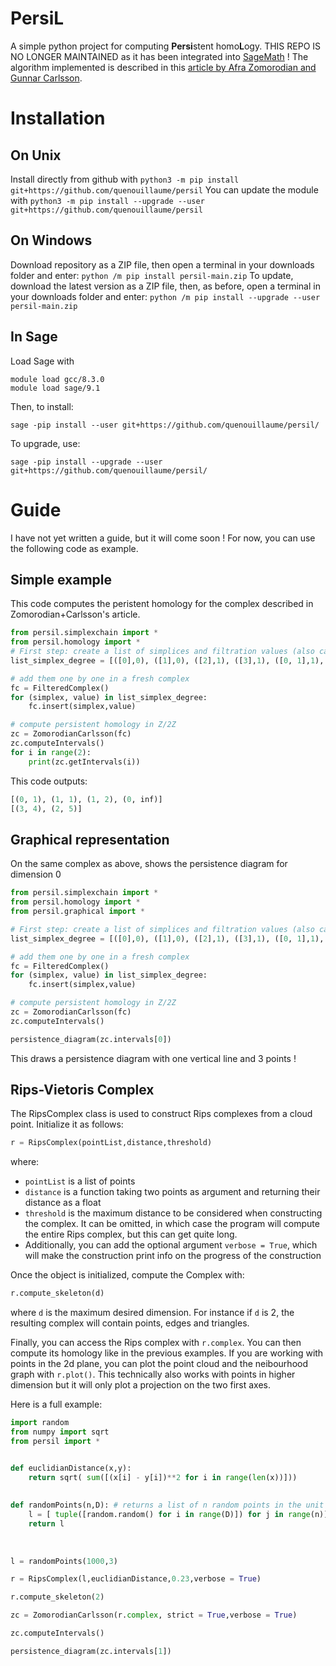 # PersiL
A simple python project for computing **Persi**stent homo**L**ogy. THIS REPO IS NO LONGER MAINTAINED as it has been integrated into [SageMath](https://www.sagemath.org) !
The algorithm implemented is described in this [article by Afra Zomorodian and Gunnar Carlsson](https://geometry.stanford.edu/papers/zc-cph-05/zc-cph-05.pdf).

# Installation
## On Unix
Install directly from github with `python3 -m pip install git+https://github.com/quenouillaume/persil`
You can update the module with `python3 -m pip install --upgrade --user git+https://github.com/quenouillaume/persil`


## On Windows
Download repository as a ZIP file, then open a terminal in your downloads folder and enter:
`python /m pip install persil-main.zip`
To update, download the latest version as a ZIP file, then, as before, open a terminal in your downloads folder and enter:
`python /m pip install --upgrade --user persil-main.zip`

## In Sage
Load Sage with
```
module load gcc/8.3.0
module load sage/9.1
```
Then, to install:
```
sage -pip install --user git+https://github.com/quenouillaume/persil/
```
To upgrade, use:
```
sage -pip install --upgrade --user git+https://github.com/quenouillaume/persil/
```



# Guide

I have not yet written a guide, but it will come soon ! For now, you can use the following code as example. 
## Simple example
This code computes the peristent homology for the complex described in Zomorodian+Carlsson's article.

```python
from persil.simplexchain import *
from persil.homology import *
# First step: create a list of simplices and filtration values (also called degrees)
list_simplex_degree = [([0],0), ([1],0), ([2],1), ([3],1), ([0, 1],1), ([1, 2],1), ([0, 3],2), ([2, 3],2), ([0, 2],3), ([0, 1, 2],4), ([0, 2, 3],5)]

# add them one by one in a fresh complex
fc = FilteredComplex()
for (simplex, value) in list_simplex_degree:
    fc.insert(simplex,value)

# compute persistent homology in Z/2Z
zc = ZomorodianCarlsson(fc)
zc.computeIntervals()
for i in range(2):
    print(zc.getIntervals(i))
```
This code outputs:

```python
[(0, 1), (1, 1), (1, 2), (0, inf)]
[(3, 4), (2, 5)]
```
## Graphical representation
On the same complex as above, shows the persistence diagram for dimension 0

```python
from persil.simplexchain import *
from persil.homology import *
from persil.graphical import *

# First step: create a list of simplices and filtration values (also called degrees)
list_simplex_degree = [([0],0), ([1],0), ([2],1), ([3],1), ([0, 1],1), ([1, 2],1), ([0, 3],2), ([2, 3],2), ([0, 2],3), ([0, 1, 2],4), ([0, 2, 3],5)]

# add them one by one in a fresh complex
fc = FilteredComplex()
for (simplex, value) in list_simplex_degree:
    fc.insert(simplex,value)

# compute persistent homology in Z/2Z
zc = ZomorodianCarlsson(fc)
zc.computeIntervals()

persistence_diagram(zc.intervals[0])
```
This draws a persistence diagram with one vertical line and 3 points !


## Rips-Vietoris Complex

The RipsComplex class is used to construct Rips complexes from a cloud point. Initialize it as follows:

```python
r = RipsComplex(pointList,distance,threshold)
```
where:
* `pointList` is a list of points
* `distance` is a function taking two points as argument and returning their distance as a float
* `threshold` is the maximum distance to be considered when constructing the complex. It can be omitted, in which case the program will compute the entire Rips complex, but this can get quite long.
* Additionally, you can add the optional argument `verbose = True`, which will make the construction print info on the progress of the construction

Once the object is initialized, compute the Complex with:
```python
r.compute_skeleton(d)
```

where `d` is the maximum desired dimension. For instance if `d` is 2, the resulting complex will contain points, edges and triangles.

Finally, you can access the Rips complex with `r.complex`. You can then compute its homology like in the previous examples.
If you are working with points in the 2d plane, you can plot the point cloud and the neibourhood graph with `r.plot()`. This technically also works with points in higher dimension but it will only plot a projection on the two first axes.

Here is a full example:
```python
import random
from numpy import sqrt
from persil import *


def euclidianDistance(x,y):
    return sqrt( sum([(x[i] - y[i])**2 for i in range(len(x))]))
    
    
def randomPoints(n,D): # returns a list of n random points in the unit cube of dimension D
    l = [ tuple([random.random() for i in range(D)]) for j in range(n)]
    return l
    
    
    
l = randomPoints(1000,3)

r = RipsComplex(l,euclidianDistance,0.23,verbose = True)

r.compute_skeleton(2)

zc = ZomorodianCarlsson(r.complex, strict = True,verbose = True)

zc.computeIntervals()

persistence_diagram(zc.intervals[1])


```
